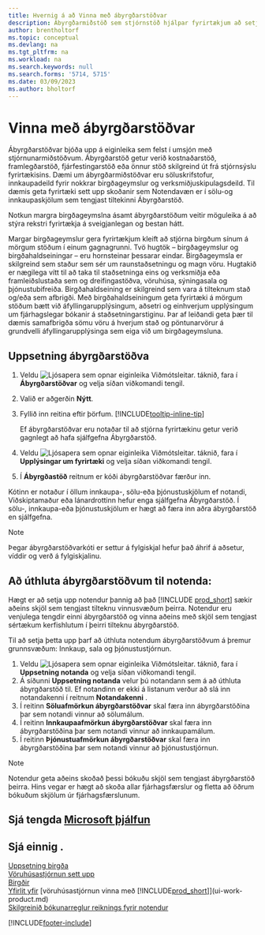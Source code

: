 ```yaml
---
title: Hvernig á að Vinna með ábyrgðarstöðvar
description: Ábyrgðarmiðstöð sem stjórnstöð hjálpar fyrirtækjum að setja upp notendamiðuð yfirlit yfir sölu- og innkaupaskjöl sem tengjast eingöngu hverri stöð.
author: brentholtorf
ms.topic: conceptual
ms.devlang: na
ms.tgt_pltfrm: na
ms.workload: na
ms.search.keywords: null
ms.search.forms: '5714, 5715'
ms.date: 03/09/2023
ms.author: bholtorf
---
```

# <a name="work-with-responsibility-centers"></a><a name="work-with-responsibility-centers"></a>Vinna með ábyrgðarstöðvar

Ábyrgðarstöðvar bjóða upp á eiginleika sem felst í umsjón með stjórnunarmiðstöðvum. Ábyrgðarstöð getur verið kostnaðarstöð, framlegðarstöð, fjárfestingarstöð eða önnur stöð skilgreind út frá stjórnsýslu fyrirtækisins. Dæmi um ábyrgðarmiðstöðvar eru söluskrifstofur, innkaupadeild fyrir nokkrar birgðageymslur og verksmiðjuskipulagsdeild. Til dæmis geta fyrirtæki sett upp skoðanir sem Notendavæn er í sölu-og innkaupaskjölum sem tengjast tiltekinni Ábyrgðarstöð.  

Notkun margra birgðageymslna ásamt ábyrgðarstöðum veitir möguleika á að stýra rekstri fyrirtækja á sveigjanlegan og bestan hátt.

Margar birgðageymslur gera fyrirtækjum kleift að stjórna birgðum sínum á mörgum stöðum í einum gagnagrunni. Tvö hugtök – birgðageymslur og birgðahaldseiningar – eru hornsteinar þessarar eindar. Birgðageymsla er skilgreind sem staður sem sér um raunstaðsetningu og magn vöru. Hugtakið er nægilega vítt til að taka til staðsetninga eins og verksmiðja eða framleiðslustaða sem og dreifingastöðva, vöruhúsa, sýningasala og þjónustubifreiða. Birgðahaldseining er skilgreind sem vara á tilteknum stað og/eða sem afbrigði. Með birgðahaldseiningum geta fyrirtæki á mörgum stöðum bætt við áfyllingarupplýsingum, aðsetri og einhverjum upplýsingum um fjárhagslegar bókanir á staðsetningarstiginu. Þar af leiðandi geta þær til dæmis samafbrigða sömu vöru á hverjum stað og pöntunarvörur á grundvelli áfyllingarupplýsinga sem eiga við um birgðageymsluna.  

## <a name="to-set-up-a-responsibility-center"></a><a name="to-set-up-a-responsibility-center"></a>Uppsetning ábyrgðarstöðva

1. Veldu ![Ljósapera sem opnar eiginleika Viðmótsleitar.](media/ui-search/search_small.png "Segðu mér hvað þú vilt gera") táknið, fara í **Ábyrgðarstöðvar** og velja síðan viðkomandi tengil.  
2. Valið er aðgerðin **Nýtt**.  
3. Fyllið inn reitina eftir þörfum. [!INCLUDE[tooltip-inline-tip](includes/tooltip-inline-tip_md.md)]  

    Ef ábyrgðarstöðvar eru notaðar til að stjórna fyrirtækinu getur verið gagnlegt að hafa sjálfgefna Ábyrgðarstöð.
4. Veldu ![Ljósapera sem opnar eiginleika Viðmótsleitar.](media/ui-search/search_small.png "Segðu mér hvað þú vilt gera") táknið, fara í **Upplýsingar um fyrirtæki** og velja síðan viðkomandi tengil.
5. Í **Ábyrgðastöð** reitnum er kóði ábyrgðarstöðvar færður inn.

Kótinn er notaður í öllum innkaupa-, sölu-eða þjónustuskjölum ef notandi, Viðskiptamaður eða lánardrottinn hefur enga sjálfgefna Ábyrgðarstöð. Í sölu-, innkaupa-eða þjónustuskjölum er hægt að færa inn aðra ábyrgðarstöð en sjálfgefna.

> [!NOTE]  
> Þegar ábyrgðarstöðvarkóti er settur á fylgiskjal hefur það áhrif á aðsetur, víddir og verð á fylgiskjalinu.  

## <a name="to-assign-responsibility-centers-to-users"></a><a name="to-assign-responsibility-centers-to-users"></a>Að úthluta ábyrgðarstöðvum til notenda:

Hægt er að setja upp notendur þannig að það  [!INCLUDE [prod_short](includes/prod_short.md)]  sækir aðeins skjöl sem tengjast tilteknu vinnusvæðum þeirra. Notendur eru venjulega tengdir einni ábyrgðarstöð og vinna aðeins með skjöl sem tengjast sértækum kerfishlutum í þeirri tilteknu ábyrgðarstöð.  

Til að setja þetta upp þarf að úthluta notendum ábyrgðarstöðvum á þremur grunnsvæðum: Innkaup, sala og þjónustustjórnun.  

1. Veldu ![Ljósapera sem opnar eiginleika Viðmótsleitar.](media/ui-search/search_small.png "Segðu mér hvað þú vilt gera") táknið, fara í **Uppsetning notanda** og velja síðan viðkomandi tengil.  
2. Á síðunni **Uppsetning notanda** velur þú notandann sem á að úthluta ábyrgðarstöð til. Ef notandinn er ekki á listanum verður að slá inn notandakenni í reitnum **Notandakenni** .  
3. Í reitinn **Söluafmörkun ábyrgðarstöðvar** skal færa inn ábyrgðarstöðina þar sem notandi vinnur að sölumálum.  
4. Í reitinn **Innkaupaafmörkun ábyrgðarstöðvar** skal færa inn ábyrgðarstöðina þar sem notandi vinnur að innkaupamálum.  
5. Í reitinn **Þjónustuafmörkun ábyrgðarstöðvar** skal færa inn ábyrgðarstöðina þar sem notandi vinnur að þjónustustjórnun.  

> [!NOTE]  
> Notendur geta aðeins skoðað þessi bókuðu skjöl sem tengjast ábyrgðarstöð þeirra. Hins vegar er hægt að skoða allar fjárhagsfærslur og fletta að öðrum bókuðum skjölum úr fjárhagsfærslunum.

## <a name="see-related-microsoft-training"></a><a name="see-related-microsoft-training"></a>Sjá tengda [Microsoft þjálfun](/training/modules/set-up-responsibility-centers/)

## <a name="see-also"></a><a name="see-also"></a>Sjá einnig .

[Uppsetning birgða](inventory-setup-inventory.md)  
[Vöruhúsastjórnun sett upp](warehouse-setup-warehouse.md)  
[Birgðir](inventory-manage-inventory.md)  
[Yfirlit yfir](design-details-warehouse-management.md)
[vöruhúsastjórnun vinna með [!INCLUDE[prod_short](includes/prod_short.md)]](ui-work-product.md)  
[Skilgreinið bókunarreglur reiknings fyrir notendur](admin-setup-invoice-posting-policy.md)

[!INCLUDE[footer-include](includes/footer-banner.md)]
